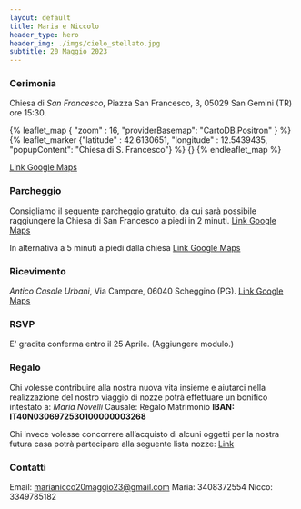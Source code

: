 ```yaml
---
layout: default
title: Maria e Niccolo
header_type: hero
header_img: ./imgs/cielo_stellato.jpg
subtitle: 20 Maggio 2023
---
```


### Cerimonia
Chiesa di _San Francesco_, Piazza San Francesco, 3, 05029 San Gemini (TR) ore 15:30.

{% leaflet_map { "zoom" : 16,
                 "providerBasemap": "CartoDB.Positron" } %}
    {% leaflet_marker {"latitude" : 42.6130651,
                       "longitude" : 12.5439435,
                       "popupContent": "Chiesa di S. Francesco"} %}
    {}
{% endleaflet_map %}

[Link Google Maps](https://www.google.com/maps/place/Chiesa+di+San+Francesco/@42.6130651,12.5439435,851m/data=!3m2!1e3!4b1!4m5!3m4!1s0x132ee5c3f5e6a077:0x3de741ff3d87d5bf!8m2!3d42.6130651!4d12.5461322 )

### Parcheggio
Consigliamo il seguente parcheggio gratuito, da cui sarà possibile raggiungere la Chiesa di San Francesco a piedi in 2 minuti. [Link Google Maps](https://www.google.com/maps/place/Parcheggio/@42.6133476,12.5475215,301m/data=!3m1!1e3!4m13!1m7!3m6!1s0x132ee5c5dffb05b3:0x4d53041d026992ce!2s05029+San+Gemini+TR!3b1!8m2!3d42.6116752!4d12.547853!3m4!1s0x132ee5c9291701b1:0xfae25c07fd503733!8m2!3d42.6135286!4d12.5473304)

In alternativa a 5 minuti a piedi dalla chiesa [Link Google Maps](https://www.google.com/maps/place/Parcheggio+gratuito/@42.6121242,12.5461801,301m/data=!3m1!1e3!4m13!1m7!3m6!1s0x132ee5c5dffb05b3:0x4d53041d026992ce!2s05029+San+Gemini+TR!3b1!8m2!3d42.6116752!4d12.547853!3m4!1s0x0:0x35dc61ca00936144!8m2!3d42.6123248!4d12.5450109)

### Ricevimento
_Antico Casale Urbani_, Via Campore, 06040 Scheggino (PG). [Link Google Maps](https://www.google.it/maps/place/Antico+Casale+Urbani/@42.7198845,12.8292233,626m/data=!3m2!1e3!4b1!4m8!3m7!1s0x132e5f12120ab247:0x1f2c30dea7468932!5m2!4m1!1i2!8m2!3d42.7198845!4d12.831412)

### RSVP
E' gradita conferma entro il 25 Aprile. (Aggiungere modulo.)

### Regalo
Chi volesse contribuire alla nostra nuova vita insieme e aiutarci nella realizzazione del nostro viaggio di nozze potrà effettuare un bonifico intestato a: 
_Maria Novelli_
Causale: Regalo Matrimonio
**IBAN:  IT40N0306972530100000003268**

Chi invece volesse concorrere all’acquisto di alcuni oggetti per la nostra futura casa potrà partecipare alla seguente lista nozze: [Link](#)

### Contatti
Email: marianicco20maggio23@gmail.com
Maria: 3408372554
Nicco: 3349785182



